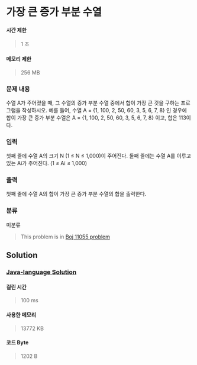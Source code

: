 # 가장 큰 증가 부분 수열
#### 시간 제한
> 1 초
#### 메모리 제한
> 256 MB
### 문제 내용

수열 A가 주어졌을 때, 그 수열의 증가 부분 수열 중에서 합이 가장 큰 것을 구하는 프로그램을 작성하시오.
예를 들어, 수열 A = {1, 100, 2, 50, 60, 3, 5, 6, 7, 8} 인 경우에 합이 가장 큰 증가 부분 수열은 A = {1, 100, 2, 50, 60, 3, 5, 6, 7, 8} 이고, 합은 113이다.

### 입력

첫째 줄에 수열 A의 크기 N (1 ≤ N ≤ 1,000)이 주어진다.
둘째 줄에는 수열 A를 이루고 있는 Ai가 주어진다. (1 ≤ Ai ≤ 1,000)

### 출력

첫째 줄에 수열 A의 합이 가장 큰 증가 부분 수열의 합을 출력한다.

### 분류
미분류
> This problem is in [Boj 11055 problem](https://www.acmicpc.net/problem/11055)

## Solution
### [Java-language Solution](./main.java)
#### 걸린 시간
> 100 ms
#### 사용한 메모리
> 13772 KB
#### 코드 Byte
> 1202 B
